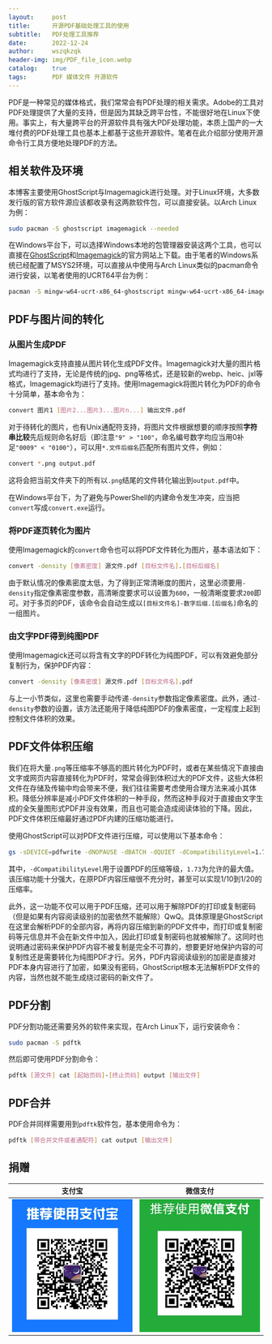 ```yaml
---
layout:     post
title:      开源PDF基础处理工具的使用
subtitle:   PDF处理工具推荐
date:       2022-12-24
author:     wszqkzqk
header-img: img/PDF_file_icon.webp
catalog:    true
tags:       PDF 媒体文件 开源软件
---
```


PDF是一种常见的媒体格式，我们常常会有PDF处理的相关需求。Adobe的工具对PDF处理提供了大量的支持，但是因为其缺乏跨平台性，不能很好地在Linux下使用。事实上，有大量跨平台的开源软件具有强大PDF处理功能，本质上国产的一大堆付费的PDF处理工具也基本上都基于这些开源软件。笔者在此介绍部分使用开源命令行工具方便地处理PDF的方法。

## 相关软件及环境

本博客主要使用GhostScript与Imagemagick进行处理。对于Linux环境，大多数发行版的官方软件源应该都收录有这两款软件包，可以直接安装。以Arch Linux为例：
```bash
sudo pacman -S ghostscript imagemagick --needed
```

在Windows平台下，可以选择Windows本地的包管理器安装这两个工具，也可以直接在[GhostScript](https://www.ghostscript.com/)和[Imagemagick](https://imagemagick.org/)的官方网站上下载。由于笔者的Windows系统已经配置了MSYS2环境，可以直接从中使用与Arch Linux类似的pacman命令进行安装，以笔者使用的UCRT64平台为例：
```bash
pacman -S mingw-w64-ucrt-x86_64-ghostscript mingw-w64-ucrt-x86_64-imagemagick --needed
```

## PDF与图片间的转化

### 从图片生成PDF

Imagemagick支持直接从图片转化生成PDF文件。Imagemagick对大量的图片格式均进行了支持，无论是传统的jpg、png等格式，还是较新的webp、heic、jxl等格式，Imagemagick均进行了支持。使用Imagemagick将图片转化为PDF的命令十分简单，基本命令为：
```bash
convert 图片1 [图片2...图片3...图片n...] 输出文件.pdf
```

对于待转化的图片，也有Unix通配符支持，将图片文件根据想要的顺序按照**字符串比较**先后规则命名好后（即注意`"9" > "100"`，命名编号数字均应当用0补足`"0009" < "0100"`），可以用`*.文件后缀名`匹配所有图片文件，例如：
```bash
convert *.png output.pdf
```

这将会把当前文件夹下的所有以`.png`结尾的文件转化输出到`output.pdf`中。

在Windows平台下，为了避免与PowerShell的内建命令发生冲突，应当把`convert`写成`convert.exe`运行。

### 将PDF逐页转化为图片

使用Imagemagick的`convert`命令也可以将PDF文件转化为图片，基本语法如下：
```bash
convert -density [像素密度] 源文件.pdf [目标文件名].[目标后缀名]
```

由于默认情况的像素密度太低，为了得到正常清晰度的图片，这里必须要用`-density`指定像素密度参数，高清晰度要求可以设置为`600`，一般清晰度要求`200`即可。对于多页的PDF，该命令会自动生成以`[目标文件名]-数字后缀.[后缀名]`命名的一组图片。

### 由文字PDF得到纯图PDF

使用Imagemagick还可以将含有文字的PDF转化为纯图PDF，可以有效避免部分复制行为，保护PDF内容：
```bash
convert -density [像素密度] 源文件.pdf [目标文件名].pdf
```

与上一小节类似，这里也需要手动传递`-density`参数指定像素密度。此外，通过`-density`参数的设置，该方法还能用于降低纯图PDF的像素密度，一定程度上起到控制文件体积的效果。

## PDF文件体积压缩

我们在将大量`.png`等压缩率不够高的图片转化为PDF时，或者在某些情况下直接由文字或网页内容直接转化为PDF时，常常会得到体积过大的PDF文件，这些大体积文件在存储及传输中均会带来不便，我们往往需要考虑使用合理方法来减小其体积。降低分辨率是减小PDF文件体积的一种手段，然而这种手段对于直接由文字生成的全矢量图形式PDF并没有效果，而且也可能会造成阅读体验的下降。因此，PDF文件体积压缩最好通过PDF内建的压缩功能进行。

使用GhostScript可以对PDF文件进行压缩，可以使用以下基本命令：
```bash
gs -sDEVICE=pdfwrite -dNOPAUSE -dBATCH -dQUIET -dCompatibilityLevel=1.73 -sOutputFile=[目标文件].pdf [源文件].pdf
```

其中，`-dCompatibilityLevel`用于设置PDF的压缩等级，`1.73`为允许的最大值。该压缩功能十分强大，在原PDF内容压缩很不充分时，甚至可以实现1/10到1/20的压缩率。

此外，这一功能不仅可以用于PDF压缩，还可以用于解除PDF的打印或复制密码（但是如果有内容阅读级别的加密依然不能解除）QwQ。具体原理是GhostScript在这里会解析PDF的全部内容，再将内容压缩到新的PDF文件中，而打印或复制密码等元信息并不会在新文件中加入，因此打印或复制密码也就被解除了。这同时也说明通过密码来保护PDF内容不被复制是完全不可靠的，想要更好地保护内容的可复制性还是需要转化为纯图PDF才行。另外，PDF内容阅读级别的加密是直接对PDF本身内容进行了加密，如果没有密码，GhostScript根本无法解析PDF文件的内容，当然也就不能生成绕过密码的新文件了。

## PDF分割

PDF分割功能还需要另外的软件来实现，在Arch Linux下，运行安装命令：

```bash
sudo pacman -S pdftk
```

然后即可使用PDF分割命令：

```bash
pdftk [源文件] cat [起始页码]-[终止页码] output [输出文件]
```

## PDF合并

PDF合并同样需要用到`pdftk`软件包，基本使用命令为：

```bash
pdftk [带合并文件或者通配符] cat output [输出文件]
```

## 捐赠

|  **支付宝**  |  **微信支付**  |
|  :----:  |  :----:  |
|  [![](/img/donate-alipay.webp)](/img/donate-alipay.webp)  |  [![](/img/donate-wechatpay.webp)](/img/donate-wechatpay.webp)  |
